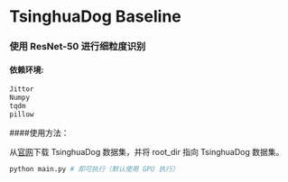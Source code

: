 # TsinghuaDog Baseline 

### 使用 ResNet-50 进行细粒度识别 

#### 依赖环境:

```bash
Jittor 
Numpy 
tqdm
pillow
```



####使用方法：

从[官网](https://cg.cs.tsinghua.edu.cn/ThuDogs/ )下载 TsinghuaDog 数据集，并将 root_dir 指向 TsinghuaDog 数据集。

```bash
python main.py # 即可执行（默认使用 GPU 执行）
```

 





